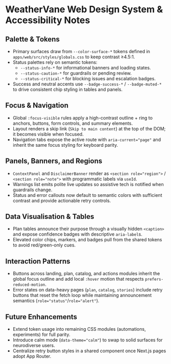 # WeatherVane Web Design System & Accessibility Notes

## Palette & Tokens
- Primary surfaces draw from `--color-surface-*` tokens defined in `apps/web/src/styles/globals.css` to keep contrast ≥4.5:1.
- Status palettes rely on semantic tokens:
  - `--status-info-*` for informational banners and loading states.
  - `--status-caution-*` for guardrails or pending review.
  - `--status-critical-*` for blocking issues and escalation badges.
- Success and neutral accents use `--badge-success-*` / `--badge-muted-*` to drive consistent chip styling in tables and panels.

## Focus & Navigation
- Global `:focus-visible` rules apply a high-contrast outline + ring to anchors, buttons, form controls, and summary elements.
- Layout renders a skip link (`Skip to main content`) at the top of the DOM; it becomes visible when focused.
- Navigation tabs expose the active route with `aria-current="page"` and inherit the same focus styling for keyboard parity.

## Panels, Banners, and Regions
- `ContextPanel` and `DisclaimerBanner` render as `<section role="region">` / `<section role="note">` with programmatic labels via `useId`.
- Warnings list emits polite live updates so assistive tech is notified when guardrails change.
- Status and error callouts now default to semantic colors with sufficient contrast and provide actionable retry controls.

## Data Visualisation & Tables
- Plan tables announce their purpose through a visually hidden `<caption>` and expose confidence badges with descriptive `aria-label`s.
- Elevated color chips, markers, and badges pull from the shared tokens to avoid red/green-only cues.

## Interaction Patterns
- Buttons across landing, plan, catalog, and actions modules inherit the global focus outline and add local `:hover` motion that respects `prefers-reduced-motion`.
- Error states on data-heavy pages (`plan`, `catalog`, `stories`) include retry buttons that reset the fetch loop while maintaining announcement semantics (`role="status"`/`role="alert"`).

## Future Enhancements
- Extend token usage into remaining CSS modules (automations, experiments) for full parity.
- Introduce calm mode (`data-theme="calm"`) to swap to solid surfaces for neurodiverse users.
- Centralize retry button styles in a shared component once Next.js pages adopt App Router.

